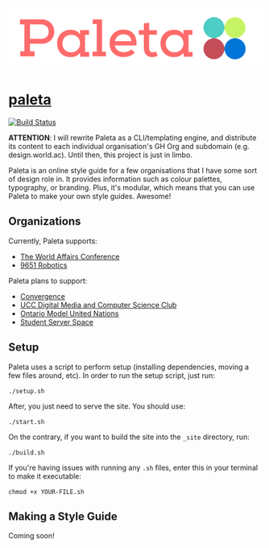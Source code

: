 ![Paleta Full Logo](img/signature.png)

# [paleta](https://matthewwang.me/paleta/)

[![Build Status](https://travis-ci.org/malsf21/paleta.svg?branch=master)](https://travis-ci.org/malsf21/paleta)

**ATTENTION**: I will rewrite Paleta as a CLI/templating engine, and distribute its content to each individual organisation's GH Org and subdomain (e.g. design.world.ac). Until then, this project is just in limbo. 

Paleta is an online style guide for a few organisations that I have some sort of design role in. It provides information such as colour palettes, typography, or branding. Plus, it's modular, which means that you can use Paleta to make your own style guides. Awesome!

## Organizations

Currently, Paleta supports:
* [The World Affairs Conference](https://world.ac)
* [9651 Robotics](https://robotics.ucc.on.ca)

Paleta plans to support:
* [Convergence](https://convergence.today)
* [UCC Digital Media and Computer Science Club](https://dmcs.tech)
* [Ontario Model United Nations](https://omun.ca)
* [Student Server Space](https://github.com/studentserverspace/website)

## Setup

Paleta uses a script to perform setup (installing dependencies, moving a few files around, etc). In order to run the setup script, just run:

```
./setup.sh
```

After, you just need to serve the site. You should use:

```
./start.sh
```

On the contrary, if you want to build the site into the `_site` directory, run:

```
./build.sh
```

If you're having issues with running any `.sh` files, enter this in your terminal to make it executable:

```
chmod +x YOUR-FILE.sh
```

## Making a Style Guide

Coming soon!
